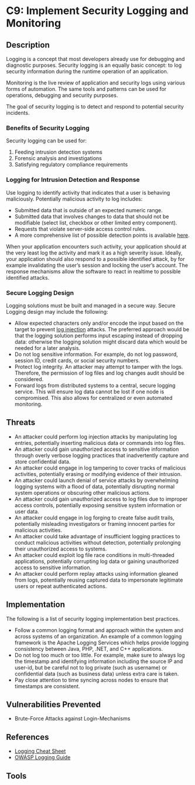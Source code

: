 # C9: Implement Security Logging and Monitoring

## Description

Logging is a concept that most developers already use for debugging and diagnostic purposes. Security logging is an equally basic concept: to log security information during the runtime operation of an application.

Monitoring is the live review of application and security logs using various forms of automation. The same tools and patterns can be used for operations, debugging and security purposes.

The goal of security logging is to detect and respond to potential security incidents.

### Benefits of Security Logging

Security logging can be used for:

1. Feeding intrusion detection systems
2. Forensic analysis and investigations
3. Satisfying regulatory compliance requirements

### Logging for Intrusion Detection and Response

Use logging to identify activity that indicates that a user is behaving maliciously. Potentially malicious activity to log includes:

- Submitted data that is outside of an expected numeric range.
- Submitted data that involves changes to data that should not be modifiable (select list, checkbox or other limited entry component).
- Requests that violate server-side access control rules.
- A more comprehensive list of possible detection points is available [here](https://cheatsheetseries.owasp.org/cheatsheets/Application_Logging_Vocabulary_Cheat_Sheet.html).

When your application encounters such activity, your application should at the very least log the activity and mark it as a high severity issue. Ideally, your application should also respond to a possible identified attack, by for example invalidating the user’s session and locking the user’s account. The response mechanisms allow the software to react in realtime to possible identified attacks.

### Secure Logging Design

Logging solutions must be built and managed in a secure way. Secure Logging design may include the following:

- Allow expected characters only and/or encode the input based on the target to prevent [log injection](https://www.owasp.org/index.php/Log_Injection) attacks. The preferred approach would be that the logging solution performs input escaping instead of dropping data: otherwise the logging solution might discard data which would be needed for a later analysis.
- Do not log sensitive information. For example, do not log password, session ID, credit cards, or social security numbers.
- Protect log integrity. An attacker may attempt to tamper with the logs. Therefore, the permission of log files and log changes audit should be considered.
- Forward logs from distributed systems to a central, secure logging service. This will ensure log data cannot be lost if one node is compromised. This also allows for centralized or even automated monitoring.

## Threats

- An attacker could perform log injection attacks by manipulating log entries, potentially inserting malicious data or commands into log files.
- An attacker could gain unauthorized access to sensitive information through overly verbose logging practices that inadvertently capture and store confidential data.
- An attacker could engage in log tampering to cover tracks of malicious activities, potentially erasing or modifying evidence of their intrusion.
- An attacker could launch denial of service attacks by overwhelming logging systems with a flood of data, potentially disrupting normal system operations or obscuring other malicious actions.
- An attacker could gain unauthorized access to log files due to improper access controls, potentially exposing sensitive system information or user data.
- An attacker could engage in log forging to create false audit trails, potentially misleading investigators or framing innocent parties for malicious activities.
- An attacker could take advantage of insufficient logging practices to conduct malicious activities without detection, potentially prolonging their unauthorized access to systems.
- An attacker could exploit log file race conditions in multi-threaded applications, potentially corrupting log data or gaining unauthorized access to sensitive information.
- An attacker could perform replay attacks using information gleaned from logs, potentially reusing captured data to impersonate legitimate users or repeat authenticated actions.

## Implementation

The following is a list of security logging implementation best practices.

- Follow a common logging format and approach within the system and across systems of an organization. An example of a common logging framework is the Apache Logging Services which helps provide logging consistency between Java, PHP, .NET, and C++ applications.
- Do not log too much or too little. For example, make sure to always log the timestamp and identifying information including the source IP and user-id, but be careful not to log private (such as username) or confidential data (such as business data) unless extra care is taken.
- Pay close attention to time syncing across nodes to ensure that timestamps are consistent.

## Vulnerabilities Prevented

- Brute-Force Attacks against Login-Mechanisms

## References

- [Logging Cheat Sheet](https://cheatsheetseries.owasp.org/cheatsheets/Logging_Cheat_Sheet.html)
- [OWASP Logging Guide](https://owasp.org/www-pdf-archive/OWASP_Logging_Guide.pdf)

## Tools
